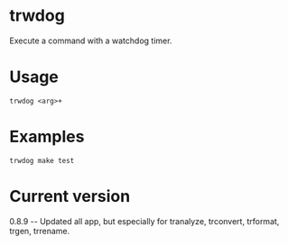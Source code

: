 # trwdog

Execute a command with a watchdog timer.

# Usage

    trwdog <arg>+

# Examples

    trwdog make test

# Current version

0.8.9 -- Updated all app, but especially for tranalyze, trconvert, trformat, trgen, trrename.
